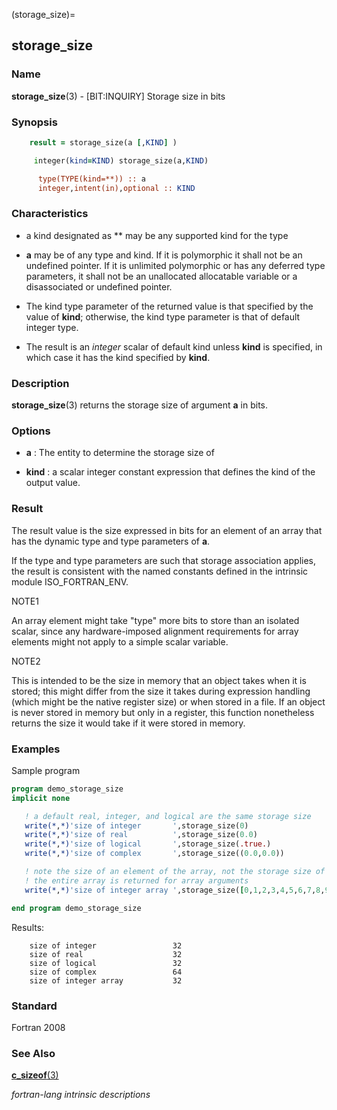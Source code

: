 (storage_size)=
## storage_size

### **Name**

**storage_size**(3) - \[BIT:INQUIRY\] Storage size in bits

### **Synopsis**

```fortran
    result = storage_size(a [,KIND] )
```

```fortran
     integer(kind=KIND) storage_size(a,KIND)

      type(TYPE(kind=**)) :: a
      integer,intent(in),optional :: KIND
```

### **Characteristics**

- a kind designated as \*\* may be any supported kind for the type

- **a** may be of any type and kind. If it is polymorphic it shall not
  be an undefined pointer. If it is unlimited polymorphic or has any
  deferred type parameters, it shall not be an unallocated allocatable
  variable or a disassociated or undefined pointer.

- The kind type parameter of the returned value is that specified by
  the value of **kind**; otherwise, the kind type parameter is that of
  default integer type.

- The result is an _integer_ scalar of default kind unless **kind** is
  specified, in which case it has the kind specified by **kind**.

### **Description**

**storage_size**(3) returns the storage size of argument **a** in bits.

### **Options**

- **a**
  : The entity to determine the storage size of

- **kind**
  : a scalar integer constant expression that defines the kind of the
  output value.

### **Result**

The result value is the size expressed in bits for an element of an
array that has the dynamic type and type parameters of **a**.

If the type and type parameters are such that storage association
applies, the result is consistent with the named constants
defined in the intrinsic module ISO_FORTRAN_ENV.

NOTE1

An array element might take "type" more bits to store than an isolated
scalar, since any hardware-imposed alignment requirements for array
elements might not apply to a simple scalar variable.

NOTE2

This is intended to be the size in memory that an object takes when it
is stored; this might differ from the size it takes during expression
handling (which might be the native register size) or when stored in a
file. If an object is never stored in memory but only in a register,
this function nonetheless returns the size it would take if it were
stored in memory.

### **Examples**

Sample program

```fortran
program demo_storage_size
implicit none

   ! a default real, integer, and logical are the same storage size
   write(*,*)'size of integer       ',storage_size(0)
   write(*,*)'size of real          ',storage_size(0.0)
   write(*,*)'size of logical       ',storage_size(.true.)
   write(*,*)'size of complex       ',storage_size((0.0,0.0))

   ! note the size of an element of the array, not the storage size of
   ! the entire array is returned for array arguments
   write(*,*)'size of integer array ',storage_size([0,1,2,3,4,5,6,7,8,9])

end program demo_storage_size
```

Results:

```text
    size of integer                 32
    size of real                    32
    size of logical                 32
    size of complex                 64
    size of integer array           32
```

### **Standard**

Fortran 2008

### **See Also**

[**c_sizeof**(3)](#c_sizeof)

_fortran-lang intrinsic descriptions_
